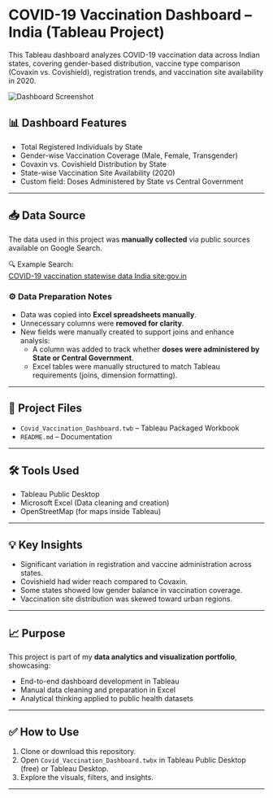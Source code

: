 # COVID-19 Vaccination Dashboard – India (Tableau Project)

This Tableau dashboard analyzes COVID-19 vaccination data across Indian states, covering gender-based distribution, vaccine type comparison (Covaxin vs. Covishield), registration trends, and vaccination site availability in 2020.

![Dashboard Screenshot](dashboard_preview.png)

## 📊 Dashboard Features

- Total Registered Individuals by State
- Gender-wise Vaccination Coverage (Male, Female, Transgender)
- Covaxin vs. Covishield Distribution by State
- State-wise Vaccination Site Availability (2020)
- Custom field: Doses Administered by State vs Central Government

---

## 📥 Data Source

The data used in this project was **manually collected** via public sources available on Google Search.

🔍 Example Search:  
[COVID-19 vaccination statewise data India site:gov.in](https://www.google.com/search?q=COVID-19+vaccination+statewise+data+India+site%3Agov.in)

### ⚙️ Data Preparation Notes

- Data was copied into **Excel spreadsheets manually**.
- Unnecessary columns were **removed for clarity**.
- New fields were manually created to support joins and enhance analysis:
  - A column was added to track whether **doses were administered by State or Central Government**.
  - Excel tables were manually structured to match Tableau requirements (joins, dimension formatting).

---

## 📂 Project Files

- `Covid_Vaccination_Dashboard.twb` – Tableau Packaged Workbook  
- `README.md` – Documentation

---

## 🛠 Tools Used

- Tableau Public Desktop
- Microsoft Excel (Data cleaning and creation)
- OpenStreetMap (for maps inside Tableau)

---

## 💡 Key Insights

- Significant variation in registration and vaccine administration across states.
- Covishield had wider reach compared to Covaxin.
- Some states showed low gender balance in vaccination coverage.
- Vaccination site distribution was skewed toward urban regions.

---

## 📈 Purpose

This project is part of my **data analytics and visualization portfolio**, showcasing:
- End-to-end dashboard development in Tableau
- Manual data cleaning and preparation in Excel
- Analytical thinking applied to public health datasets

---

## ✅ How to Use

1. Clone or download this repository.
2. Open `Covid_Vaccination_Dashboard.twbx` in Tableau Public Desktop (free) or Tableau Desktop.
3. Explore the visuals, filters, and insights.

---

